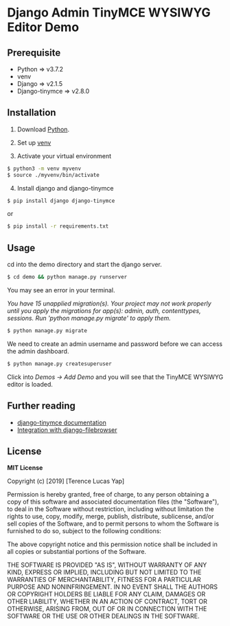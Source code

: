 # Django Admin TinyMCE WYSIWYG Editor Demo

## Prerequisite
* Python => v3.7.2
* venv
* Django => v2.1.5
* Django-tinymce => v2.8.0

## Installation

1. Download [Python](https://www.python.org/downloads/).

2. Set up [venv](https://docs.python.org/3/library/venv.html)
3. Activate your virtual environment

```sh
$ python3 -m venv myvenv
$ source ./myvenv/bin/activate
```

4. Install django and django-tinymce

```sh
$ pip install django django-tinymce
 ```
 or
 ```sh
 $ pip install -r requirements.txt
  ```

## Usage

cd into the demo directory and start the django server.
```sh
$ cd demo && python manage.py runserver
```
You may see an error in your terminal.

*You have 15 unapplied migration(s). Your project may not work properly until you apply the migrations for app(s): admin, auth, contenttypes, sessions.
Run 'python manage.py migrate' to apply them.*

```sh
$ python manage.py migrate
```

We need to create an admin username and password before we can access the admin dashboard.

```sh
$ python manage.py createsuperuser
```

Click into *Demos -> Add Demo* and you will see that the TinyMCE WYSIWYG editor is loaded.

## Further reading
* [django-tinymce documentation](https://django-tinymce.readthedocs.io/en/latest/)
* [Integration with django-filebrowser](https://django-filebrowser.readthedocs.io/en/latest/)

## License
**MIT License**

Copyright (c) [2019] [Terence Lucas Yap]

Permission is hereby granted, free of charge, to any person obtaining a copy
of this software and associated documentation files (the "Software"), to deal
in the Software without restriction, including without limitation the rights
to use, copy, modify, merge, publish, distribute, sublicense, and/or sell
copies of the Software, and to permit persons to whom the Software is
furnished to do so, subject to the following conditions:

The above copyright notice and this permission notice shall be included in all
copies or substantial portions of the Software.

THE SOFTWARE IS PROVIDED "AS IS", WITHOUT WARRANTY OF ANY KIND, EXPRESS OR
IMPLIED, INCLUDING BUT NOT LIMITED TO THE WARRANTIES OF MERCHANTABILITY,
FITNESS FOR A PARTICULAR PURPOSE AND NONINFRINGEMENT. IN NO EVENT SHALL THE
AUTHORS OR COPYRIGHT HOLDERS BE LIABLE FOR ANY CLAIM, DAMAGES OR OTHER
LIABILITY, WHETHER IN AN ACTION OF CONTRACT, TORT OR OTHERWISE, ARISING FROM,
OUT OF OR IN CONNECTION WITH THE SOFTWARE OR THE USE OR OTHER DEALINGS IN THE
SOFTWARE.
